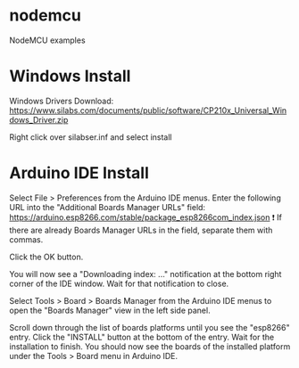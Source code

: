 # nodemcu
NodeMCU examples

# Windows Install

Windows Drivers Download: https://www.silabs.com/documents/public/software/CP210x_Universal_Windows_Driver.zip

Right click over silabser.inf and select install

# Arduino IDE Install

Select File > Preferences from the Arduino IDE menus.
Enter the following URL into the "Additional Boards Manager URLs" field: https://arduino.esp8266.com/stable/package_esp8266com_index.json
:exclamation: If there are already Boards Manager URLs in the field, separate them with commas.

Click the OK button.

You will now see a "Downloading index: ..." notification at the bottom right corner of the IDE window. Wait for that notification to close.

Select Tools > Board > Boards Manager from the Arduino IDE menus to open the "Boards Manager" view in the left side panel.

Scroll down through the list of boards platforms until you see the "esp8266" entry.
Click the "INSTALL" button at the bottom of the entry.
Wait for the installation to finish.
You should now see the boards of the installed platform under the Tools > Board menu in Arduino IDE.
